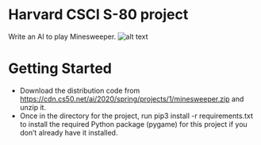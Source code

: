 # Harvard CSCI S-80 project

Write an AI to play Minesweeper.
![alt text](https://cs50.harvard.edu/summer/ai/2021/projects/1/images/game.png)

# Getting Started
* Download the distribution code from https://cdn.cs50.net/ai/2020/spring/projects/1/minesweeper.zip and unzip it.
* Once in the directory for the project, run pip3 install -r requirements.txt to install the required Python package (pygame) for this project if you don’t already have it installed.
